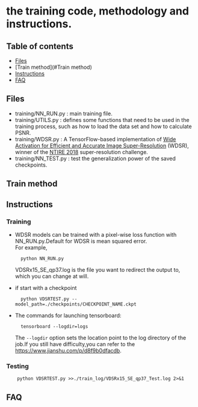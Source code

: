 # the training code, methodology and instructions.

## Table of contents

- [Files](#Files)
- [Train method](#Train method)
- [Instructions](#instructions)
- [FAQ](#FAQ)

## Files
* training/NN_RUN.py : main training file.
* training/UTILS.py : defines some functions that need to be used in the training process, such as how to load the data set and how to calculate PSNR.
* training/WDSR.py : A TensorFlow-based implementation of [Wide Activation for Efficient and Accurate Image Super-Resolution](https://arxiv.org/abs/1808.08718) (WDSR), winner 
  of the [NTIRE 2018](http://www.vision.ee.ethz.ch/ntire18/) super-resolution challenge.
* training/NN_TEST.py : test the generalization power of the saved checkpoints.

## Train method

## Instructions
### Training

* WDSR models can be trained with a pixel-wise loss function with NN_RUN.py.Default for WDSR is mean squared error.<br>
For example,

        python NN_RUN.py

    VDSRx15_SE_qp37.log is the file you want to redirect the output to, which you can change at will.

* if start with a checkpoint

        python VDSRTEST.py --model_path=./checkpoints/CHECKPOINT_NAME.ckpt

* The commands for launching tensorboard:

        tensorboard --logdir=logs
        
    The `--logdir` option sets the location point to the log directory of the job.If you still have difficulty,you can refer to the <br>
    https://www.jianshu.com/p/d8f9b0dfacdb.

### Testing

        python VDSRTEST.py >>./train_log/VDSRx15_SE_qp37_Test.log 2>&1

## FAQ

